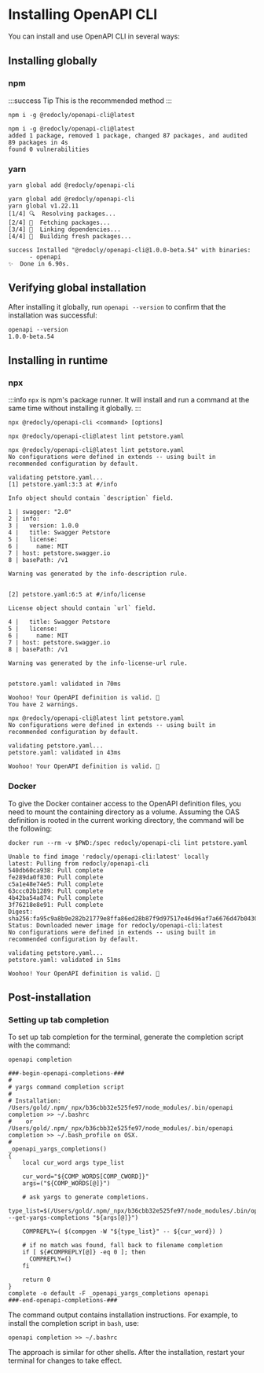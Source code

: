 # Installing OpenAPI CLI

You can install and use OpenAPI CLI in several ways:

## Installing globally

### npm

:::success Tip
This is the recommended method
:::

```shell command
npm i -g @redocly/openapi-cli@latest
```

```shell output
npm i -g @redocly/openapi-cli@latest
added 1 package, removed 1 package, changed 87 packages, and audited 89 packages in 4s
found 0 vulnerabilities
```

### yarn

```shell command
yarn global add @redocly/openapi-cli
```

```shell output
yarn global add @redocly/openapi-cli
yarn global v1.22.11
[1/4] 🔍  Resolving packages...
[2/4] 🚚  Fetching packages...
[3/4] 🔗  Linking dependencies...
[4/4] 🔨  Building fresh packages...

success Installed "@redocly/openapi-cli@1.0.0-beta.54" with binaries:
      - openapi
✨  Done in 6.90s.
```

## Verifying global installation

After installing it globally, run `openapi --version` to confirm that the installation was successful:

```shell
openapi --version
1.0.0-beta.54
```

## Installing in runtime

### npx

:::info
`npx` is npm's package runner. It will install and run a command at the same time without installing it globally.
:::

```shell command
npx @redocly/openapi-cli <command> [options]
```

```shell example with lint command
npx @redocly/openapi-cli@latest lint petstore.yaml
```

```shell output (lint failed)
npx @redocly/openapi-cli@latest lint petstore.yaml 
No configurations were defined in extends -- using built in recommended configuration by default.

validating petstore.yaml...
[1] petstore.yaml:3:3 at #/info

Info object should contain `description` field.

1 | swagger: "2.0"
2 | info:
3 |   version: 1.0.0
4 |   title: Swagger Petstore
5 |   license:
6 |     name: MIT
7 | host: petstore.swagger.io
8 | basePath: /v1

Warning was generated by the info-description rule.


[2] petstore.yaml:6:5 at #/info/license

License object should contain `url` field.

4 |   title: Swagger Petstore
5 |   license:
6 |     name: MIT
7 | host: petstore.swagger.io
8 | basePath: /v1

Warning was generated by the info-license-url rule.


petstore.yaml: validated in 70ms

Woohoo! Your OpenAPI definition is valid. 🎉
You have 2 warnings.
```

```shell output (lint succeeded)
npx @redocly/openapi-cli@latest lint petstore.yaml 
No configurations were defined in extends -- using built in recommended configuration by default.

validating petstore.yaml...
petstore.yaml: validated in 43ms

Woohoo! Your OpenAPI definition is valid. 🎉
```

### Docker

To give the Docker container access to the OpenAPI definition files, you need to mount the containing directory as a volume. Assuming the OAS definition is rooted in the current working directory, the command will be the following:

```shell example with lint command
docker run --rm -v $PWD:/spec redocly/openapi-cli lint petstore.yaml
```

```shell output (lint succeeded)
Unable to find image 'redocly/openapi-cli:latest' locally
latest: Pulling from redocly/openapi-cli
540db60ca938: Pull complete 
fe289da0f830: Pull complete 
c5a1e48e74e5: Pull complete 
63ccc02b1289: Pull complete 
4b42ba54a874: Pull complete 
3f76218e8e91: Pull complete 
Digest: sha256:fa95c9a8b9e282b21779e8ffa86ed28b87f9d97517e46d96af7a6676d47b0430
Status: Downloaded newer image for redocly/openapi-cli:latest
No configurations were defined in extends -- using built in recommended configuration by default.

validating petstore.yaml...
petstore.yaml: validated in 51ms

Woohoo! Your OpenAPI definition is valid. 🎉
```

## Post-installation

### Setting up tab completion

To set up tab completion for the terminal, generate the completion script with the command:

```shell command
openapi completion
```

```shell output
###-begin-openapi-completions-###
#
# yargs command completion script
#
# Installation: /Users/gold/.npm/_npx/b36cbb32e525fe97/node_modules/.bin/openapi completion >> ~/.bashrc
#    or /Users/gold/.npm/_npx/b36cbb32e525fe97/node_modules/.bin/openapi completion >> ~/.bash_profile on OSX.
#
_openapi_yargs_completions()
{
    local cur_word args type_list

    cur_word="${COMP_WORDS[COMP_CWORD]}"
    args=("${COMP_WORDS[@]}")

    # ask yargs to generate completions.
    type_list=$(/Users/gold/.npm/_npx/b36cbb32e525fe97/node_modules/.bin/openapi --get-yargs-completions "${args[@]}")

    COMPREPLY=( $(compgen -W "${type_list}" -- ${cur_word}) )

    # if no match was found, fall back to filename completion
    if [ ${#COMPREPLY[@]} -eq 0 ]; then
      COMPREPLY=()
    fi

    return 0
}
complete -o default -F _openapi_yargs_completions openapi
###-end-openapi-completions-###
```

The command output contains installation instructions. For example, to install the completion script in `bash`, use:

```shell command
openapi completion >> ~/.bashrc
```

The approach is similar for other shells. After the installation, restart your terminal for changes to take effect.